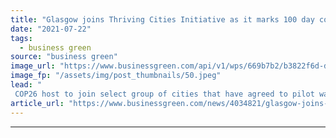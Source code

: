 ```yaml
---
title: "Glasgow joins Thriving Cities Initiative as it marks 100 day countdown to COP26"
date: "2021-07-22"
tags: 
  - business green
source: "business green"
image_url: "https://www.businessgreen.com/api/v1/wps/669b7b2/b3822f6d-d295-418e-a5aa-9dd2d5010aa9/6/glasgow-uk-2021-185x114.jpeg"
image_fp: "/assets/img/post_thumbnails/50.jpeg"
lead: "
 COP26 host to join select group of cities that have agreed to pilot ways to deliver a just transition for local communities  ..."
article_url: "https://www.businessgreen.com/news/4034821/glasgow-joins-thriving-cities-initiative-marks-100-day-countdown-cop26"
---
```


---
